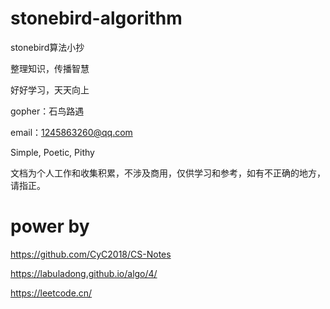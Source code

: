 # stonebird-algorithm

stonebird算法小抄

整理知识，传播智慧

好好学习，天天向上

gopher：石鸟路遇

email：1245863260@qq.com

Simple, Poetic, Pithy

文档为个人工作和收集积累，不涉及商用，仅供学习和参考，如有不正确的地方，请指正。



# power by 

https://github.com/CyC2018/CS-Notes

https://labuladong.github.io/algo/4/

https://leetcode.cn/

